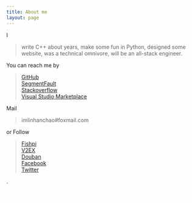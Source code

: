 ```yaml
---
title: About me
layout: page
---
```


I

> write C++ about <script>document.write(new Date().getFullYear() - 2012)</script> years, make some fun in Python, designed some website, was a technical omnivore, will be an all-stack engineer.

You can reach me by

> [GitHub](https://github.com/imlinhanchao)  
> [SegmentFault](https://segmentfault.com/u/imlinhanchao)  
> [Stackoverflow](https://stackoverflow.com/users/4123782)  
> [Visual Studio Marketplace](https://marketplace.visualstudio.com/publishers/hancel)

Mail 

> imlinhanchao#foxmail.com

or Follow 

> [Fishpi](https://fishpi.cn/member/imlinhanchao)  
> [V2EX](https://www.v2ex.com/member/imlinhanchao)  
> [Douban](https://www.douban.com/people/imlinhanchao/)  
> [Facebook](https://www.facebook.com/imlinhanchao)  
> [Twitter](https://www.twitter.com/imlinhanchao)  

.
<p style="text-align:center;font-style: italic;font-family: serif;font-size: 1.2em;color: #FFF;">&nbsp;Man is born free, but he is everywhere in chains.&nbsp;</p>
